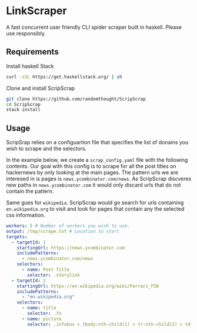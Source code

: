 # LinkScraper
A fast concurrent user friendly CLI spider scraper built in haskell. Please
use responsibly.

## Requirements

Install haskell Stack

``` sh
curl -sSL https://get.haskellstack.org/ | sh
```

Clone and install ScripScrap

``` sh
git clone https://github.com/randomthought/ScripScrap
cd ScripScrap
stack install
```

## Usage

ScripSrap relies on a configuartion file that specifies the list of donains you
wish to scrape and the selectors.

In the example below, we create a `scrap_config.yaml` file with the following
contents. Our goal with this config is to scrape for all the post titles on
hackernews by only looking at the main pages. The pattern urls we are interesed
in is pages is `news.ycombinator.com/news`. As ScripScrap discveres new paths in
`news.ycombinator.com` it would only discard urls that do not contain the pattern.

Same gues for `wikipedia`. ScripScrap would go search for urls containing
`en.wikipedia.org` to visit and look for pages that contain any the selected css information.

``` yaml
workers: 5 # Number of workers you wish to use.
output: /tmp/scrape.txt # Location to start 
targets:
  - targetId: 1
    startingUrl: https://news.ycombinator.com
    includePatterns:
      - news.ycombinator.com/news
    selectors:
      - name: Post Title
        selector: .storylink
  - targetId: 2
    startingUrl: https://en.wikipedia.org/wiki/Ferrari_F50
    includePatterns:
      - "en.wikipedia.org"
    selectors:
      - name: title
        selector: .fn
      - name: picture
        selector: .infobox > tbody:nth-child(1) > tr:nth-child(2) > td:nth-child(1) > a:nth-child(1) > img:nth-child(1)
```

